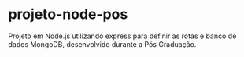 # projeto-node-pos
Projeto em Node.js utilizando express para definir as rotas e banco de dados MongoDB, desenvolvido durante a Pós Graduação.
